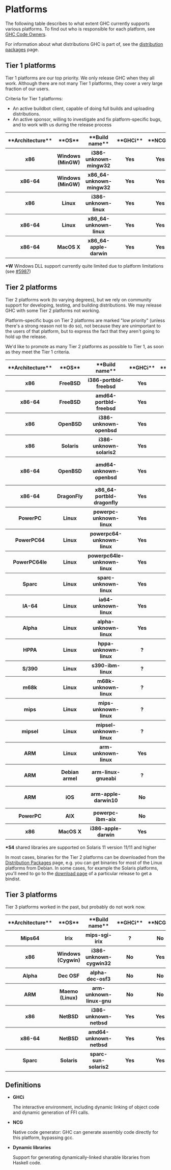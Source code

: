 # Platforms


The following table describes to what extent GHC currently supports
various platforms.  To find out who is responsible for each platform, see [GHC Code Owners](code-owners).


For information about what distributions GHC is part of, see the [distribution packages](http://haskell.org/ghc/distribution_packages) page.

## Tier 1 platforms


Tier 1 platforms are our top priority.  We only release GHC when they all work.
Although there are not many Tier 1 platforms, they cover a very large fraction of our users.


Criteria for Tier 1 platforms:

- An active buildbot client, capable of doing full builds and uploading distributions.
- An active sponsor, willing to investigate and fix platform-specific bugs, and 
  to work with us during the release process

<table><tr><th>**Architecture**</th>
<th>**OS**</th>
<th>**Build name**</th>
<th>**GHCi**</th>
<th>**NCG**</th>
<th>**Dyn libs**</th>
<th>**Sponsor**</th>
<th>**WikiPage**</th></tr>
<tr><th> x86                </th>
<th> Windows (MinGW) </th>
<th> i386-unknown-mingw32     </th>
<th> Yes        </th>
<th> Yes       </th>
<th> Yes(\*W)        </th>
<th> GHC HQ        </th>
<th>[Platforms/Windows](platforms/windows)</th></tr>
<tr><th> x86-64             </th>
<th> Windows (MinGW) </th>
<th> x86_64-unknown-mingw32   </th>
<th> Yes        </th>
<th> Yes       </th>
<th> Yes(\*W)        </th>
<th> GHC HQ        </th>
<th>[Platforms/Windows](platforms/windows)</th></tr>
<tr><th> x86                </th>
<th> Linux           </th>
<th> i386-unknown-linux       </th>
<th> Yes        </th>
<th> Yes       </th>
<th> Yes            </th>
<th> GHC HQ        </th>
<th></th></tr>
<tr><th> x86-64             </th>
<th> Linux           </th>
<th> x86_64-unknown-linux     </th>
<th> Yes        </th>
<th> Yes       </th>
<th> Yes            </th>
<th> GHC HQ        </th>
<th></th></tr>
<tr><th> x86-64             </th>
<th> MacOS X         </th>
<th> x86_64-apple-darwin      </th>
<th> Yes        </th>
<th> Yes       </th>
<th> Yes            </th>
<th> GHC HQ        </th>
<th>[Building/Preparation/MacOSX](building/preparation/mac-osx)</th></tr></table>

**\*W** Windows DLL support currently quite limited due to platform limitations (see [\#5987](https://gitlab.haskell.org//ghc/ghc/issues/5987))

## Tier 2 platforms


Tier 2 platforms work (to varying degrees), but we rely on community support for
developing, testing, and building distributions.  We may release GHC
with some Tier 2 platforms not working.


Platform-specific bugs on Tier 2 platforms are marked "low priority" (unless there's
a strong reason not to do so), not because they are unimportant to the users of that
platform, but to express the fact that they aren't going to hold up the release.


We'd like to promote as many
Tier 2 platforms as possible to Tier 1, as soon as they meet the Tier 1 criteria.

<table><tr><th>**Architecture**</th>
<th>**OS**</th>
<th>**Build name**</th>
<th>**GHCi**</th>
<th>**NCG**</th>
<th>**Dyn libs**</th>
<th>**WikiPage**</th></tr>
<tr><th> x86                </th>
<th> FreeBSD         </th>
<th> i386-portbld-freebsd     </th>
<th> Yes        </th>
<th> Yes       </th>
<th> Yes            </th>
<th>[FreeBSDGhc](free-bsd-ghc)</th></tr>
<tr><th> x86-64             </th>
<th> FreeBSD         </th>
<th> amd64-portbld-freebsd    </th>
<th> Yes        </th>
<th> Yes       </th>
<th> Yes            </th>
<th>[FreeBSDGhc](free-bsd-ghc)</th></tr>
<tr><th> x86                </th>
<th> OpenBSD         </th>
<th> i386-unknown-openbsd     </th>
<th> Yes        </th>
<th> Yes       </th>
<th> No             </th>
<th></th></tr>
<tr><th> x86                </th>
<th> Solaris         </th>
<th> i386-unknown-solaris2    </th>
<th> Yes        </th>
<th> Yes       </th>
<th> Yes (\*S4)      </th>
<th></th></tr>
<tr><th> x86-64             </th>
<th> OpenBSD         </th>
<th> amd64-unknown-openbsd    </th>
<th> Yes        </th>
<th> Yes       </th>
<th> No             </th>
<th>[Preparing and Building OpenBSD](building/preparation/open-bsd)</th></tr>
<tr><th> x86-64             </th>
<th> DragonFly       </th>
<th> x86_64-portbld-dragonfly </th>
<th> Yes        </th>
<th> Yes       </th>
<th> Yes            </th>
<th></th></tr>
<tr><th> PowerPC            </th>
<th> Linux           </th>
<th> powerpc-unknown-linux    </th>
<th> Yes        </th>
<th> Yes       </th>
<th> Yes            </th>
<th></th></tr>
<tr><th> PowerPC64          </th>
<th> Linux           </th>
<th> powerpc64-unknown-linux  </th>
<th> Yes        </th>
<th> Yes       </th>
<th> Yes            </th>
<th></th></tr>
<tr><th> PowerPC64le        </th>
<th> Linux           </th>
<th> powerpc64le-unknown-linux</th>
<th> Yes        </th>
<th> Yes       </th>
<th> Yes            </th>
<th></th></tr>
<tr><th> Sparc              </th>
<th> Linux           </th>
<th> sparc-unknown-linux      </th>
<th> Yes        </th>
<th> Yes       </th>
<th> No             </th>
<th></th></tr>
<tr><th> IA-64              </th>
<th> Linux           </th>
<th> ia64-unknown-linux       </th>
<th> Yes        </th>
<th> No        </th>
<th> No             </th>
<th>[Building/IA64Linux](building/ia64-linux)</th></tr>
<tr><th> Alpha              </th>
<th> Linux           </th>
<th> alpha-unknown-linux      </th>
<th> Yes        </th>
<th> No        </th>
<th> No             </th>
<th></th></tr>
<tr><th> HPPA               </th>
<th> Linux           </th>
<th> hppa-unknown-linux       </th>
<th> ?          </th>
<th> No        </th>
<th> ?              </th>
<th></th></tr>
<tr><th> S/390              </th>
<th> Linux           </th>
<th> s390-ibm-linux           </th>
<th> ?          </th>
<th> No        </th>
<th> ?              </th>
<th></th></tr>
<tr><th> m68k               </th>
<th> Linux           </th>
<th> m68k-unknown-linux       </th>
<th> ?          </th>
<th> No        </th>
<th> ?              </th>
<th></th></tr>
<tr><th> mips               </th>
<th> Linux           </th>
<th> mips-unknown-linux       </th>
<th> ?          </th>
<th> No        </th>
<th> ?              </th>
<th></th></tr>
<tr><th> mipsel             </th>
<th> Linux           </th>
<th> mipsel-unknown-linux     </th>
<th> ?          </th>
<th> No        </th>
<th> ?              </th>
<th></th></tr>
<tr><th> ARM                </th>
<th> Linux           </th>
<th> arm-unknown-linux        </th>
<th> Yes        </th>
<th> No        </th>
<th> Yes            </th>
<th></th></tr>
<tr><th> ARM                </th>
<th> Debian armel    </th>
<th> arm-linux-gnueabi        </th>
<th> ?          </th>
<th> No        </th>
<th> ?              </th>
<th>[Building/ARMLinuxGnuEABI](building/arm-linux-gnu-eabi)</th></tr>
<tr><th> ARM                </th>
<th> iOS             </th>
<th> arm-apple-darwin10       </th>
<th> No         </th>
<th> Yes       </th>
<th> No             </th>
<th>[Building/CrossCompiling/iOS](building/cross-compiling/iOS)</th></tr>
<tr><th> PowerPC            </th>
<th> AIX             </th>
<th> powerpc-ibm-aix          </th>
<th> No         </th>
<th> Yes       </th>
<th> No             </th>
<th>[Building/AIX](building/aix)</th></tr>
<tr><th> x86                </th>
<th> MacOS X         </th>
<th> i386-apple-darwin        </th>
<th> Yes        </th>
<th> Yes       </th>
<th> No             </th>
<th>[Attic/X86OSXGhc](attic/x86-osx-ghc)</th></tr></table>

**\*S4** shared libraries are supported on Solaris 11 version 11/11 and higher


In most cases, binaries for the Tier 2 platforms can be downloaded from the [Distribution Packages](http://www.haskell.org/ghc/distribution_packages) page, e.g. you can get binaries for most of the Linux platforms from Debian. In some cases, for example the Solaris platforms, you'll need to go to the [download page](http://www.haskell.org/ghc/download) of a particular release to get a bindist.

## Tier 3 platforms


Tier 3 platforms worked in the past, but probably do not work now.

<table><tr><th>**Architecture**</th>
<th>**OS**</th>
<th>**Build name**</th>
<th>**GHCi**</th>
<th>**NCG**</th>
<th>**Dyn libs**</th>
<th>**WikiPage**</th></tr>
<tr><th> Mips64             </th>
<th> Irix             </th>
<th> mips-sgi-irix           </th>
<th> ?          </th>
<th> No        </th>
<th> ?              </th>
<th></th></tr>
<tr><th> x86                </th>
<th> Windows (Cygwin) </th>
<th> i386-unknown-cygwin32   </th>
<th> No         </th>
<th> Yes       </th>
<th> No(?)          </th>
<th></th></tr>
<tr><th> Alpha              </th>
<th> Dec OSF          </th>
<th> alpha-dec-osf3          </th>
<th> No         </th>
<th> No        </th>
<th> No             </th>
<th></th></tr>
<tr><th> ARM                </th>
<th> Maemo (Linux)    </th>
<th> arm-unknown-linux-gnu   </th>
<th> No         </th>
<th> No        </th>
<th> No             </th>
<th>[ArmLinuxGhc](arm-linux-ghc)</th></tr>
<tr><th> x86                </th>
<th> NetBSD           </th>
<th> i386-unknown-netbsd     </th>
<th> Yes        </th>
<th> Yes       </th>
<th> No             </th>
<th></th></tr>
<tr><th> x86-64             </th>
<th> NetBSD           </th>
<th> amd64-unknown-netbsd    </th>
<th> Yes        </th>
<th> Yes       </th>
<th> No             </th>
<th></th></tr>
<tr><th> Sparc              </th>
<th> Solaris          </th>
<th> sparc-sun-solaris2      </th>
<th> Yes        </th>
<th> Yes       </th>
<th> No             </th>
<th>[Building/Solaris](building/solaris)</th></tr></table>

## Definitions

- **GHCi**

  The interactive environment, including dynamic linking of object
  code and dynamic generation of FFI calls.

- **NCG**

  Native code generator: GHC can generate assembly code directly for this platform, bypassing gcc.

- **Dynamic libraries**

  Support for generating dynamically-linked sharable libraries from
  Haskell code.

